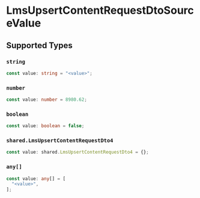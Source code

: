 # LmsUpsertContentRequestDtoSourceValue


## Supported Types

### `string`

```typescript
const value: string = "<value>";
```

### `number`

```typescript
const value: number = 8980.62;
```

### `boolean`

```typescript
const value: boolean = false;
```

### `shared.LmsUpsertContentRequestDto4`

```typescript
const value: shared.LmsUpsertContentRequestDto4 = {};
```

### `any[]`

```typescript
const value: any[] = [
  "<value>",
];
```

